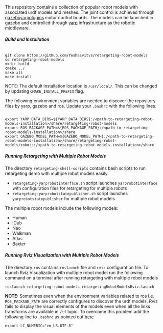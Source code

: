 This repository contains a collection of popular robot models with associated urdf models and meshes.
The joint control is achieved through [gazeboyarpplugins](https://github.com/robotology/gazebo-yarp-plugins/)
motor control boards. The models can be launched in gazebo and controlled through [yarp](https://www.yarp.it/) infrastructure as the
robotic middleware.

##### Build and Installation

```

git clone https://github.com/Yeshasvitvs/retargeting-robot-models
cd retargeting-robot-models
mkdir build
cmake ../
make all
make install

```

NOTE: The default installation location is `/usr/local/`.
This can be changed by updating `CMAKE_INSTALL_PREFIX` flag.  

The following environment variables are needed to discover the repository files
by yarp, gazebo and ros. Update your `.bashrc` with the following lines.

```

export YARP_DATA_DIRS=${YARP_DATA_DIRS}:/<path-to-retargeting-robot-models-installation>/share/retargeting-robot-models
export ROS_PACKAGE_PATH=${ROS_PACKAGE_PATH}:/<path-to-retargeting-robot-models-installation>/share
export GAZEBO_MODEL_PATH=${GAZEBO_MODEL_PATH}:/<path-to-retargeting-robot-models-installation>/share/retargeting-robot-models/robots:/<path-to-retargeting-robot-models-installation>/share

```

##### Running Retargeting with Multiple Robot Models

The directory `retargeting-shell-scripts` contains bash scripts to run retargeting demo
with multiple robot models easily.

- `retargeting-yarprobotinterface.sh` script launches `yarprobotinterface` with configuration files for retargeting for multiple robots
- `retargeting-yarprobotstatepublisher.sh` script launches `yarprobotstatepublisher` for multiple robot models

The multiple robot models include the following models:

- Human
- iCub
- Nao
- Walkman
- Atlas
- Baxter

##### Running Rviz Visualization with Multiple Robot Models

The directory `ros` contains `roslaunch` file and `rviz` configuration file.
To launch Rviz Visualization with multiple robot model run the following command on a terminal after running retargeting with multiple robot models

```
roslaunch retargeting-robot-models retargetingRobotModelsRviz.launch
```

**NOTE:** Sometimes even when the environment variables related to ros i.e. `ROS_PACKAGE_PATH` are correctly configures to
discover the urdf models, Rviz fails to display the visual elements of the models even when all the links transforms are available in `/tf` topic. To overcome this problem add the following line to `.bashrc` as pointed out [here](https://github.com/ros-visualization/rviz/issues/1151#issuecomment-345726355)

```
export LC_NUMERIC="en_US.UTF-8"

```
